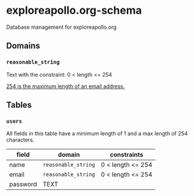 # exploreapollo.org-schema
Database management for exploreapollo.org

## Domains

### `reasonable_string`

Text with the constraint: 0 < length <= 254

[254 is the maximum length of an email address.][email_max]

## Tables

### `users`

All fields in this table have a minimum length of 1 and a max length of 254 characters.

field | domain | constraints
--- | --- | ---
name | `reasonable_string` | 0 < length <= 254
email | `reasonable_string` | 0 < length <= 254
password | TEXT

[email_max]: http://www.rfc-editor.org/errata_search.php?rfc=3696&eid=1690

